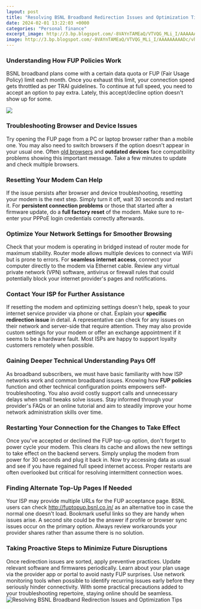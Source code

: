 ```yaml
---
layout: post
title: "Resolving BSNL Broadband Redirection Issues and Optimization Tips"
date: 2024-02-01 13:22:03 +0000
categories: "Personal finance"
excerpt_image: http://3.bp.blogspot.com/-8VAYnTAMEaQ/VTVQG_MLi_I/AAAAAAAAADc/vhc2eQGV_oY/s1600/Untitled.png
image: http://3.bp.blogspot.com/-8VAYnTAMEaQ/VTVQG_MLi_I/AAAAAAAAADc/vhc2eQGV_oY/s1600/Untitled.png
---
```


### Understanding How FUP Policies Work 
BSNL broadband plans come with a certain data quota or FUP (Fair Usage Policy) limit each month. Once you exhaust this limit, your connection speed gets throttled as per TRAI guidelines. To continue at full speed, you need to accept an option to pay extra. Lately, this accept/decline option doesn't show up for some. 

![](https://www.akshatblog.com/wp-content/uploads/2014/09/BSNL-Helpdesk-Numbers.jpeg)
### Troubleshooting Browser and Device Issues
Try opening the FUP page from a PC or laptop browser rather than a mobile one. You may also need to switch browsers if the option doesn't appear in your usual one. Often [old browsers](https://store.fi.io.vn/collection/alejos) and **outdated devices** face compatibility problems showing this important message. Take a few minutes to update and check multiple browsers.
### Resetting Your Modem Can Help
If the issue persists after browser and device troubleshooting, resetting your modem is the next step. Simply turn it off, wait 30 seconds and restart it. For **persistent connection problems** or those that started after a firmware update, do a **full factory reset** of the modem. Make sure to re-enter your PPPoE login credentials correctly afterwards.
### Optimize Your Network Settings for Smoother Browsing  
Check that your modem is operating in bridged instead of router mode for maximum stability. Router mode allows multiple devices to connect via WiFi but is prone to errors. For **seamless internet access**, connect your computer directly to the modem via Ethernet cable. Review any virtual private network (VPN) software, antivirus or firewall rules that could potentially block your internet provider's pages and notifications. 
### Contact Your ISP for Further Assistance
If resetting the modem and optimizing settings doesn't help, speak to your internet service provider via phone or chat. Explain your **specific redirection issue** in detail. A representative can check for any issues on their network and server-side that require attention. They may also provide custom settings for your modem or offer an exchange appointment if it seems to be a hardware fault. Most ISPs are happy to support loyalty customers remotely when possible. 
### Gaining Deeper Technical Understanding Pays Off
As broadband subscribers, we must have basic familiarity with how ISP networks work and common broadband issues. Knowing how **FUP policies** function and other technical configuration points empowers self-troubleshooting. You also avoid costly support calls and unnecessary delays when small tweaks solve issues. Stay informed through your provider's FAQs or an online tutorial and aim to steadily improve your home network administration skills over time.
### Restarting Your Connection for the Changes to Take Effect 
Once you've accepted or declined the FUP top-up option, don't forget to power cycle your modem. This clears its cache and allows the new settings to take effect on the backend servers. Simply unplug the modem from power for 30 seconds and plug it back in. Now try accessing data as usual and see if you have regained full speed internet access. Proper restarts are often overlooked but critical for resolving intermittent connection woes.
### Finding Alternate Top-Up Pages If Needed
Your ISP may provide multiple URLs for the FUP acceptance page. BSNL users can check http://fuptopup.bsnl.co.in/ as an alternative too in case the normal one doesn't load. Bookmark useful links so they are handy when issues arise. A second site could be the answer if profile or browser sync issues occur on the primary option. Always review workarounds your provider shares rather than assume there is no solution.
### Taking Proactive Steps to Minimize Future Disruptions  
Once redirection issues are sorted, apply preventive practices. Update relevant software and firmwares periodically. Learn about your plan usage via the provider app or portal to avoid nasty FUP surprises. Use network monitoring tools when possible to identify recurring issues early before they seriously hinder connectivity. With some practical precautions added to your troubleshooting repertoire, staying online should be seamless.
![Resolving BSNL Broadband Redirection Issues and Optimization Tips](http://3.bp.blogspot.com/-8VAYnTAMEaQ/VTVQG_MLi_I/AAAAAAAAADc/vhc2eQGV_oY/s1600/Untitled.png)